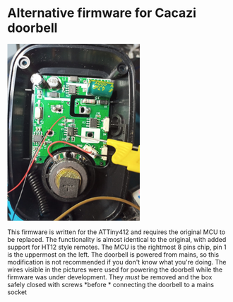 Alternative firmware for Cacazi doorbell
===
<img alt="the doorbell guts" src="doorbell_guts.jpg" style="width:300px">

This firmware is written for the ATTiny412 and requires the original MCU to be replaced.
The functionality is almost identical to the original, with added support for HT12 style remotes. 
The MCU is the rightmost 8 pins chip, pin 1 is the uppermost on the left.
The doorbell is powered from mains, so this modification is not recommended if you don't know what you're doing. The wires visible in the pictures were used for powering the doorbell while the firmware was under development. They *must* be removed and the box safely closed with screws *before * connecting the doorbell to a mains socket